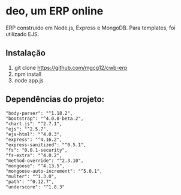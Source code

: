 <h1>deo, um ERP online</h1>

<p>ERP construído em Node.js, Express e MongoDB. Para templates, foi utilizado EJS.</p>

<h2>Instalação</h2>

1. git clone https://github.com/mgcg12/cwb-erp
2. npm install
3. node app.js

<h2>Dependências do projeto:</h2>

    "body-parser": "^1.18.2",
    "bootstrap": "^4.0.0-beta.2",
    "chart.js": "^2.7.1",
    "ejs": "^2.5.7",
    "ejs-html": "^4.0.3",
    "express": "^4.16.2",
    "express-sanitized": "^0.5.1",
    "fs": "0.0.1-security",
    "fs-extra": "^4.0.2",
    "method-override": "^2.3.10",
    "mongoose": "^4.13.5",
    "mongoose-auto-increment": "^5.0.1",
    "multer": "^1.3.0",
    "path": "^0.12.7",
    "underscore": "^1.8.3"
